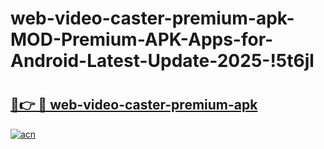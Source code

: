 # web-video-caster-premium-apk-MOD-Premium-APK-Apps-for-Android-Latest-Update-2025-!5t6jl

# <h2><a href="https://jb7ym1.esa.edu.pl?title=web-video-caster-premium-apk&ref=5t6jl">🔗👉 🔴 web-video-caster-premium-apk</a></h2>

[![acn](https://github.com/user-attachments/assets/0f9c940e-d8b0-45ae-aac7-cd30a18b3e1c)](https://jb7ym1.esa.edu.pl?title=web-video-caster-premium-apk&ref=5t6jl)


